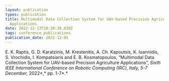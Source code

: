 ```yaml
---
layout: publication
types: publication
title: Multimodal Data Collection System for UAV-based Precision Agriculture
  Applications
date: 2022-12-13T20:30:38.030Z
tags: conference_publications
publication_date: 2022-12-05
---
```

<!--StartFragment-->

E. K. Raptis, G. D. Karatzinis, M. Krestenitis, A. Ch. Kapoutsis, K. Ioannidis, S. Vrochidis, I. Kompatsiaris and E. B. Kosmatopoulos, “Multimodal Data Collection System for UAV-based Precision Agriculture Applications”, *Sixth IEEE International Conference on Robotic Computing (IRC), Italy, 5-7 December,* 2022*,* pp. 1-7*.*

<!--EndFragment-->